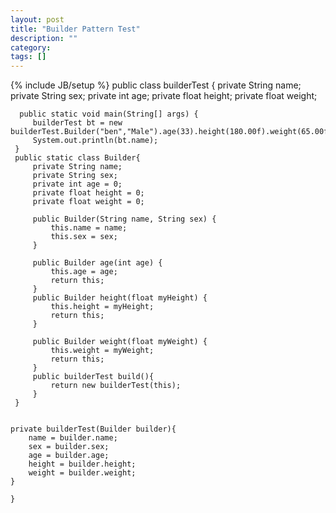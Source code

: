 ```yaml
---
layout: post
title: "Builder Pattern Test"
description: ""
category: 
tags: []
---
```

{% include JB/setup %}
    public class builderTest {
          private String name;
          private String sex;
          private int age;
          private float height;
          private float weight;

      public static void main(String[] args) {
         builderTest bt = new builderTest.Builder("ben","Male").age(33).height(180.00f).weight(65.00f).build();
         System.out.println(bt.name);
     }
     public static class Builder{
         private String name;
         private String sex;
         private int age = 0;
         private float height = 0;
         private float weight = 0;

         public Builder(String name, String sex) {
             this.name = name;
             this.sex = sex;
         }

         public Builder age(int age) {
             this.age = age;
             return this;
         }
         public Builder height(float myHeight) {
             this.height = myHeight;
             return this;
         }

         public Builder weight(float myWeight) {
             this.weight = myWeight;
             return this;
         }
         public builderTest build(){
             return new builderTest(this);
         }
     }


    private builderTest(Builder builder){
        name = builder.name;
        sex = builder.sex;
        age = builder.age;
        height = builder.height;
        weight = builder.weight;
    }

    }
